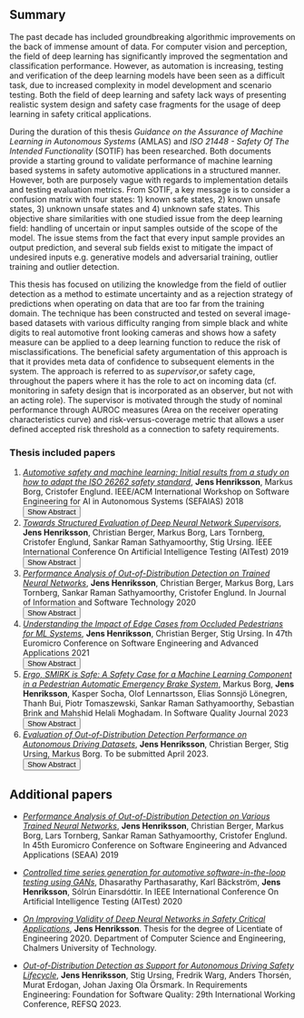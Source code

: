 ## Summary
The past decade has included groundbreaking algorithmic improvements on the back of immense amount of data. For computer vision and perception, the field of deep learning has significantly improved the segmentation and classification performance. However, as automation is increasing, testing and verification of the deep learning models have been seen as a difficult task, due to increased complexity in model development and scenario testing. Both the field of deep learning and safety lack ways of presenting realistic system design and safety case fragments for the usage of deep learning in safety critical applications. 

During the duration of this thesis _Guidance on the Assurance of Machine Learning in Autonomous Systems_ (AMLAS) and _ISO 21448 - Safety Of The Intended Functionality_ (SOTIF) has been researched. Both documents provide a starting ground to validate performance of machine learning based systems in safety automotive applications in a structured manner. However, both are purposely vague with regards to implementation details and testing evaluation metrics. From SOTIF, a key message is to consider a confusion matrix with four states: 1) known safe states, 2) known unsafe states, 3) unknown unsafe states and 4) unknown safe states. This objective share similarities with one studied issue from the deep learning field: handling of uncertain or input samples outside of the scope of the model. The issue stems from the fact that every input sample provides an output prediction, and several sub fields exist to mitigate the impact of undesired inputs e.g. generative models and adversarial training, outlier training and outlier detection. 

This thesis has focused on utilizing the knowledge from the field of outlier detection as a method to estimate uncertainty and as a rejection strategy of predictions when operating on data that are too far from the training domain. The technique has been constructed and tested on several image-based datasets with various difficulty ranging from simple black and white digits to real automotive front looking cameras and shows how a safety measure can be applied to a deep learning function to reduce the risk of misclassifications. The beneficial safety argumentation of this approach is that it provides meta data of confidence to subsequent elements in the system. 
The approach is referred to as _supervisor_,or safety cage, throughout the papers where it has the role to act on incoming data (cf. monitoring in safety design that is incorporated as an observer, but not with an acting role). The supervisor is motivated through the study of nominal performance through AUROC measures (Area on the receiver operating characteristics curve) and risk-versus-coverage metric that allows a user defined accepted risk threshold as a connection to safety requirements. 

### Thesis included papers

1. [*Automotive safety and machine learning: Initial results from a study on how to adapt the ISO 26262 safety standard*](http://mrksbrg.com/wp-content/uploads/preprints/2018_SEFAIAS_ISO26262.pdf), **Jens Henriksson**, Markus Borg, Cristofer Englund. IEEE/ACM International Workshop on Software Engineering for AI in Autonomous Systems (SEFAIAS) 2018  
    <button onclick="toggleAbstract(1)">Show Abstract</button>  
    <p id="abstract1" style="display:none">Machine learning (ML) applications generate a continuous stream of success stories from various domains. ML enables many novel applications, also in safety-critical contexts. However, the functional safety standards such as ISO 26262 did not evolve to cover ML. We conduct an exploratory study on which parts of ISO 26262 represent the most critical gaps between safety engineering and ML development. While this paper only reports the first steps toward a larger research endeavor, we report three adaptations that are critically needed to allow ISO 26262 compliant engineering, and related suggestions on how to evolve the standard.</p>
2. [*Towards Structured Evaluation of Deep Neural Network Supervisors*](https://arxiv.org/pdf/1903.01263.pdf), **Jens Henriksson**, Christian Berger, Markus Borg, Lars Tornberg, Cristofer Englund, Sankar Raman Sathyamoorthy, Stig Ursing. IEEE International Conference On Artificial Intelligence Testing (AITest) 2019  
    <button onclick="toggleAbstract(2)">Show Abstract</button>  
    <p id="abstract2" style="display:none">Deep Neural Networks (DNN) have improved the quality of several non-safety related products in the past years. However, before DNNs should be deployed to safety-critical applications, their robustness needs to be systematically analyzed. A common challenge for DNNs occurs when input is dissimilar to the training set, which might lead to high confidence predictions despite proper knowledge of the input. Several previous studies have proposed to complement DNNs with a supervisor that detects when inputs are outside the scope of the network. Most of these supervisors, however, are developed and tested for a selected scenario using a specific performance metric. In this work, we emphasize the need to assess and compare the performance of supervisors in a structured way. We present a framework constituted by four datasets organized in six test cases combined with seven evaluation metrics. The test cases provide varying complexity and include data from publicly available sources as well as a novel dataset consisting of images from simulated driving scenarios. The latter we plan to make publicly available. Our framework can be used to support DNN supervisor evaluation, which in turn could be used to motive development, validation, and deployment of DNNs in safety-critical applications.</p>
3. [*Performance Analysis of Out-of-Distribution Detection on Trained Neural Networks*](https://arxiv.org/pdf/2204.12378.pdf), **Jens Henriksson**, Christian Berger, Markus Borg, Lars Tornberg, Sankar Raman Sathyamoorthy,  Cristofer Englund. In Journal of Information and Software Technology 2020  
    <button onclick="toggleAbstract(3)">Show Abstract</button>  
    <p id="abstract3" style="display:none">Deep Neural Networks have shown great promise in various fields. However, before deploying these neural networks, the models need to be tested for robustness. One common challenge occurs when the model is exposed to samples outside of the intended operating domain, which can yield outputs with high confidence despite no prior knowledge of the input. **Objective:** The aim of this paper is to investigate how the performance of detecting out-of-distribution samples changes for outlier detection methods, as a deep neural network becomes better on training samples.  **Method:** Our experimental setup defines comparable metrics and datasets that reflect the most common setups in related work. The experimental setup allows for a fair comparison of supervisors, i.e methods with the goal of detecting out-of-distribution samples to a deep neural network. In order to enhance the comparison, four different deep neural networks are compared with three different supervisors during different stages of training, to detect when the performance of the supervisors begins to deteriorate. **Results:** We find that all supervisors has increased outlier detection performance as the quality of the model improves. However, we also find that all supervisors inherit a large variation in performance, which is affected by small variations in the network parameters, as well requiring parameter tuning. We observe that understanding the relationship between training results and supervisor performance is crucial to improve the model's robustness and to indicate, what input samples require further measures to improve the robustness of a DNN. **Conclusion:** Analysing Deep Neural Networks for robustness is a challenging task. We show that small variations in model parameters can have large impact on out-of-distribution detection performance. This kind of model behavior needs to be addressed to allow for safety argumentation of how deep neural networks shall be tested.</p>
4. [*Understanding the Impact of Edge Cases from Occluded Pedestrians for ML Systems*](https://arxiv.org/pdf/2204.12402.pdf), **Jens Henriksson**, Christian Berger, Stig Ursing. In 47th Euromicro Conference on Software Engineering and Advanced Applications 2021  
    <button onclick="toggleAbstract(4)">Show Abstract</button>  
    <p id="abstract4" style="display:none">Machine learning (ML)-enabled approaches are considered a substantial support technique of detection and classification of obstacles of traffic participants in self-driving vehicles. Major breakthroughs have been demonstrated the past few years, even covering complete end-to-end data processing chain from sensory inputs through perception and planning to vehicle control of acceleration, breaking and steering. YOLO (you-only-look-once) is a state-of-the-art perception neural network (NN) architecture providing object detection and classification through bounding box estimations on camera images. As the NN is trained on well annotated images, in this paper we study the variations of confidence levels from the NN when tested on hand-crafted occlusion added to a test set. We compare regular pedestrian detection to upper and lower body detection. Our findings show that the two NN using only partial information perform similarly well like the NN for the full body when the full body NN’s performance is 0.75 or better. Furthermore and as expected, the network, which is only trained on the lower half body is least prone to disturbances from occlusions of the upper half and vice versa.</p>
5. [*Ergo, SMIRK is Safe: A Safety Case for a Machine Learning Component in a Pedestrian Automatic Emergency Brake System*](https://arxiv.org/pdf/2204.07874.pdf), Markus Borg, **Jens Henriksson**, Kasper Socha, Olof Lennartsson, Elias Sonnsjö Lönegren, Thanh Bui, Piotr Tomaszewski, Sankar Raman Sathyamoorthy, Sebastian Brink and Mahshid Helali Moghadam. In Software Quality Journal 2023  
    <button onclick="toggleAbstract(5)">Show Abstract</button>  
    <p id="abstract5" style="display:none">Integration of Machine Learning (ML) components in critical applications introduces novel challenges for software certification and verification. New safety standards and technical guidelines are under development to support the safety of ML-based systems, e.g., ISO~21448 SOTIF for the automotive domain and the Assurance of Machine Learning for use in Autonomous Systems (AMLAS) framework. SOTIF and AMLAS provide high-level guidance but the details must be chiseled out for each specific case. We report results from an industry-academia collaboration on safety assurance of SMIRK, an ML-based pedestrian automatic emergency braking demonstrator running in an industry-grade simulator. We present  the outcome of applying AMLAS on SMIRK for a minimalistic operational design domain, i.e., a complete safety case for its integrated ML-based component. Finally, we report lessons learned and provide both SMIRK and the safety case under an open-source licence for the research community to reuse.</p>
6. [*Evaluation of Out-of-Distribution Detection Performance on Autonomous Driving Datasets*](http://jenshenriksson.github.io/), **Jens Henriksson**, Christian Berger, Stig Ursing, Markus Borg. To be submitted April 2023.  
    <button onclick="toggleAbstract(6)">Show Abstract</button>  
    <p id="abstract6" style="display:none">To advance the ability to verify perception deep neural networks (DNNs) for safety critical applications, more safety measures need to be investigated that evaluate the intended performance of DNNs. Due to a lack of verification methods for high-dimensional DNNs, a trade-off is needed between accepted performance and handling of out-of-distribution (OOD) samples. This work evaluates output rejections from semantic segmentation DNNs by applying a Mahalanobis distance (MD) based on the most probable class-conditional Gaussian distribution for the predicted class as an OOD score. The evaluation follows three DNNs trained on the Cityscapes dataset and tested on four automotive datasets and find that classification risk can drastically be reduced at the cost of pixel coverage, even when applied on unseen datasets. The applicability of our findings will support to legitimize and motivate usage of safety measures when arguing for safe usage of DNNs in automotive perception.</p>



<script>
function toggleAbstract(id) {
  var x = document.getElementById("abstract" + id);
  var button = document.querySelector("button[onclick='toggleAbstract(" + id + ")']");
  if (x.style.display === "none") {
    x.style.display = "block";
    button.textContent = "Hide Abstract";
  } else {
    x.style.display = "none";
    button.textContent = "Show Abstract";
  }
}
</script>



## Additional papers
* [*Performance Analysis of Out-of-Distribution Detection on Various Trained Neural Networks*](https://ieeexplore.ieee.org/abstract/document/8906748), **Jens Henriksson**, Christian Berger, Markus Borg, Lars Tornberg, Sankar Raman Sathyamoorthy, Cristofer Englund. In 45th Euromicro Conference on Software Engineering and Advanced Applications (SEAA) 2019 

* [*Controlled time series generation for automotive software-in-the-loop testing using GANs*](https://arxiv.org/pdf/2002.06611.pdf), Dhasarathy Parthasarathy, Karl Bäckström, **Jens Henriksson**, Sólrún Einarsdóttir. In IEEE International Conference On Artificial Intelligence Testing (AITest) 2020

* [*On Improving Validity of Deep Neural Networks in Safety Critical Applications*](https://ieeexplore.ieee.org/abstract/document/8906748), **Jens Henriksson**. Thesis for the degree of Licentiate of Engineering 2020. Department of Computer Science and Engineering, Chalmers University of Technology. 

* [*Out-of-Distribution Detection as Support for Autonomous Driving Safety Lifecycle*](https://warg.org/fredrik/publ/refsq2023/OoD_Detection_as_Support_for_AD_Safety_Lifecycle.pdf), **Jens Henriksson**, Stig Ursing, Fredrik Warg, Anders Thorsén, Murat Erdogan, Johan Jaxing Ola Örsmark. In Requirements Engineering: Foundation for Software Quality: 29th International Working Conference, REFSQ 2023. 


